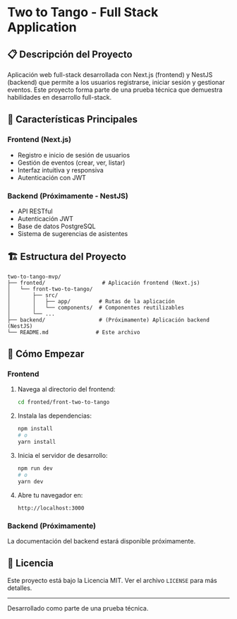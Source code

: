 # Two to Tango - Full Stack Application

## 📋 Descripción del Proyecto
Aplicación web full-stack desarrollada con Next.js (frontend) y NestJS (backend) que permite a los usuarios registrarse, iniciar sesión y gestionar eventos. Este proyecto forma parte de una prueba técnica que demuestra habilidades en desarrollo full-stack.

## 🚀 Características Principales

### Frontend (Next.js)
- Registro e inicio de sesión de usuarios
- Gestión de eventos (crear, ver, listar)
- Interfaz intuitiva y responsiva
- Autenticación con JWT

### Backend (Próximamente - NestJS)
- API RESTful
- Autenticación JWT
- Base de datos PostgreSQL
- Sistema de sugerencias de asistentes

## 🏗️ Estructura del Proyecto

```
two-to-tango-mvp/
├── fronted/                  # Aplicación frontend (Next.js)
│   └── front-two-to-tango/
│       ├── src/
│       │   ├── app/         # Rutas de la aplicación
│       │   └── components/  # Componentes reutilizables
│       └── ...
├── backend/                 # (Próximamente) Aplicación backend (NestJS)
└── README.md               # Este archivo
```

## 🚀 Cómo Empezar

### Frontend

1. Navega al directorio del frontend:
   ```bash
   cd fronted/front-two-to-tango
   ```

2. Instala las dependencias:
   ```bash
   npm install
   # o
   yarn install
   ```

3. Inicia el servidor de desarrollo:
   ```bash
   npm run dev
   # o
   yarn dev
   ```

4. Abre tu navegador en:
   ```
   http://localhost:3000
   ```

### Backend (Próximamente)
La documentación del backend estará disponible próximamente.

## 📄 Licencia

Este proyecto está bajo la Licencia MIT. Ver el archivo `LICENSE` para más detalles.

---

Desarrollado como parte de una prueba técnica.